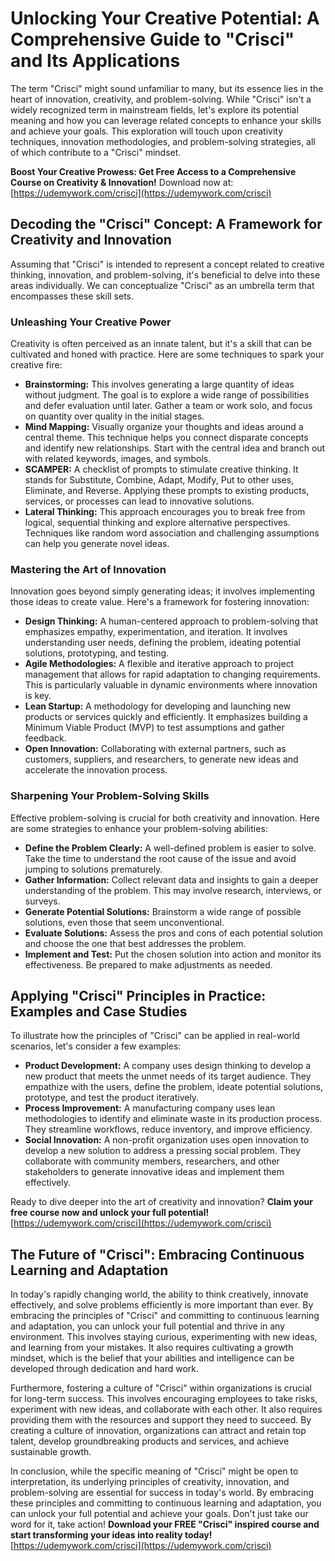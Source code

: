 # Unlocking Your Creative Potential: A Comprehensive Guide to "Crisci" and Its Applications

The term "Crisci" might sound unfamiliar to many, but its essence lies in the heart of innovation, creativity, and problem-solving. While "Crisci" isn't a widely recognized term in mainstream fields, let's explore its potential meaning and how you can leverage related concepts to enhance your skills and achieve your goals. This exploration will touch upon creativity techniques, innovation methodologies, and problem-solving strategies, all of which contribute to a "Crisci" mindset.

**Boost Your Creative Prowess: Get Free Access to a Comprehensive Course on Creativity & Innovation!** Download now at: [https://udemywork.com/crisci](https://udemywork.com/crisci)

## Decoding the "Crisci" Concept: A Framework for Creativity and Innovation

Assuming that "Crisci" is intended to represent a concept related to creative thinking, innovation, and problem-solving, it's beneficial to delve into these areas individually.  We can conceptualize "Crisci" as an umbrella term that encompasses these skill sets.

### Unleashing Your Creative Power

Creativity is often perceived as an innate talent, but it's a skill that can be cultivated and honed with practice. Here are some techniques to spark your creative fire:

*   **Brainstorming:**  This involves generating a large quantity of ideas without judgment. The goal is to explore a wide range of possibilities and defer evaluation until later. Gather a team or work solo, and focus on quantity over quality in the initial stages.
*   **Mind Mapping:**  Visually organize your thoughts and ideas around a central theme.  This technique helps you connect disparate concepts and identify new relationships. Start with the central idea and branch out with related keywords, images, and symbols.
*   **SCAMPER:**  A checklist of prompts to stimulate creative thinking. It stands for Substitute, Combine, Adapt, Modify, Put to other uses, Eliminate, and Reverse. Applying these prompts to existing products, services, or processes can lead to innovative solutions.
*   **Lateral Thinking:**  This approach encourages you to break free from logical, sequential thinking and explore alternative perspectives. Techniques like random word association and challenging assumptions can help you generate novel ideas.

### Mastering the Art of Innovation

Innovation goes beyond simply generating ideas; it involves implementing those ideas to create value. Here's a framework for fostering innovation:

*   **Design Thinking:**  A human-centered approach to problem-solving that emphasizes empathy, experimentation, and iteration. It involves understanding user needs, defining the problem, ideating potential solutions, prototyping, and testing.
*   **Agile Methodologies:**  A flexible and iterative approach to project management that allows for rapid adaptation to changing requirements. This is particularly valuable in dynamic environments where innovation is key.
*   **Lean Startup:**  A methodology for developing and launching new products or services quickly and efficiently. It emphasizes building a Minimum Viable Product (MVP) to test assumptions and gather feedback.
*   **Open Innovation:**  Collaborating with external partners, such as customers, suppliers, and researchers, to generate new ideas and accelerate the innovation process.

###  Sharpening Your Problem-Solving Skills

Effective problem-solving is crucial for both creativity and innovation. Here are some strategies to enhance your problem-solving abilities:

*   **Define the Problem Clearly:**  A well-defined problem is easier to solve. Take the time to understand the root cause of the issue and avoid jumping to solutions prematurely.
*   **Gather Information:**  Collect relevant data and insights to gain a deeper understanding of the problem. This may involve research, interviews, or surveys.
*   **Generate Potential Solutions:**  Brainstorm a wide range of possible solutions, even those that seem unconventional.
*   **Evaluate Solutions:**  Assess the pros and cons of each potential solution and choose the one that best addresses the problem.
*   **Implement and Test:**  Put the chosen solution into action and monitor its effectiveness. Be prepared to make adjustments as needed.

## Applying "Crisci" Principles in Practice: Examples and Case Studies

To illustrate how the principles of "Crisci" can be applied in real-world scenarios, let's consider a few examples:

*   **Product Development:** A company uses design thinking to develop a new product that meets the unmet needs of its target audience.  They empathize with the users, define the problem, ideate potential solutions, prototype, and test the product iteratively.
*   **Process Improvement:** A manufacturing company uses lean methodologies to identify and eliminate waste in its production process. They streamline workflows, reduce inventory, and improve efficiency.
*   **Social Innovation:** A non-profit organization uses open innovation to develop a new solution to address a pressing social problem.  They collaborate with community members, researchers, and other stakeholders to generate innovative ideas and implement them effectively.

Ready to dive deeper into the art of creativity and innovation? **Claim your free course now and unlock your full potential!** [https://udemywork.com/crisci](https://udemywork.com/crisci)

##  The Future of "Crisci": Embracing Continuous Learning and Adaptation

In today's rapidly changing world, the ability to think creatively, innovate effectively, and solve problems efficiently is more important than ever. By embracing the principles of "Crisci" and committing to continuous learning and adaptation, you can unlock your full potential and thrive in any environment. This involves staying curious, experimenting with new ideas, and learning from your mistakes.  It also requires cultivating a growth mindset, which is the belief that your abilities and intelligence can be developed through dedication and hard work.

Furthermore, fostering a culture of "Crisci" within organizations is crucial for long-term success. This involves encouraging employees to take risks, experiment with new ideas, and collaborate with each other. It also requires providing them with the resources and support they need to succeed. By creating a culture of innovation, organizations can attract and retain top talent, develop groundbreaking products and services, and achieve sustainable growth.

In conclusion, while the specific meaning of "Crisci" might be open to interpretation, its underlying principles of creativity, innovation, and problem-solving are essential for success in today's world. By embracing these principles and committing to continuous learning and adaptation, you can unlock your full potential and achieve your goals.
Don't just take our word for it, take action! **Download your FREE "Crisci" inspired course and start transforming your ideas into reality today!**  [https://udemywork.com/crisci](https://udemywork.com/crisci)
